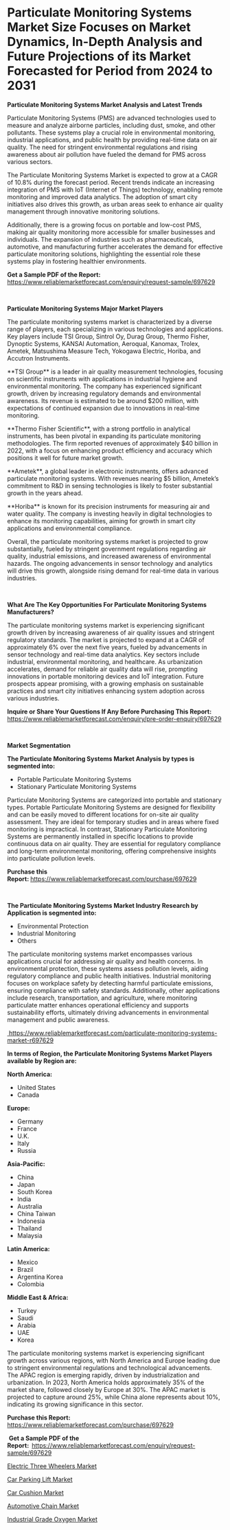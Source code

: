 <p><h1>Particulate Monitoring Systems Market Size Focuses on Market Dynamics, In-Depth Analysis and Future Projections of its Market Forecasted for Period from 2024 to 2031</h1></p><p><strong>Particulate Monitoring Systems Market Analysis and Latest Trends</strong></p>
<p><p>Particulate Monitoring Systems (PMS) are advanced technologies used to measure and analyze airborne particles, including dust, smoke, and other pollutants. These systems play a crucial role in environmental monitoring, industrial applications, and public health by providing real-time data on air quality. The need for stringent environmental regulations and rising awareness about air pollution have fueled the demand for PMS across various sectors. </p><p>The Particulate Monitoring Systems Market is expected to grow at a CAGR of 10.8% during the forecast period. Recent trends indicate an increasing integration of PMS with IoT (Internet of Things) technology, enabling remote monitoring and improved data analytics. The adoption of smart city initiatives also drives this growth, as urban areas seek to enhance air quality management through innovative monitoring solutions. </p><p>Additionally, there is a growing focus on portable and low-cost PMS, making air quality monitoring more accessible for smaller businesses and individuals. The expansion of industries such as pharmaceuticals, automotive, and manufacturing further accelerates the demand for effective particulate monitoring solutions, highlighting the essential role these systems play in fostering healthier environments.</p></p>
<p><strong>Get a Sample PDF of the Report:&nbsp;</strong> <a href="https://www.reliablemarketforecast.com/enquiry/request-sample/697629?utm_campaign=1082&utm_medium=2&utm_source=Github&utm_content=ia&utm_term=10122024&utm_id=particulate-monitoring-systems">https://www.reliablemarketforecast.com/enquiry/request-sample/697629</a></p>
<p>&nbsp;</p>
<p><strong>Particulate Monitoring Systems Major Market Players</strong></p>
<p><p>The particulate monitoring systems market is characterized by a diverse range of players, each specializing in various technologies and applications. Key players include TSI Group, Sintrol Oy, Durag Group, Thermo Fisher, Dynoptic Systems, KANSAI Automation, Aeroqual, Kanomax, Trolex, Ametek, Matsushima Measure Tech, Yokogawa Electric, Horiba, and Accutron Instruments.</p><p>**TSI Group** is a leader in air quality measurement technologies, focusing on scientific instruments with applications in industrial hygiene and environmental monitoring. The company has experienced significant growth, driven by increasing regulatory demands and environmental awareness. Its revenue is estimated to be around $200 million, with expectations of continued expansion due to innovations in real-time monitoring.</p><p>**Thermo Fisher Scientific**, with a strong portfolio in analytical instruments, has been pivotal in expanding its particulate monitoring methodologies. The firm reported revenues of approximately $40 billion in 2022, with a focus on enhancing product efficiency and accuracy which positions it well for future market growth.</p><p>**Ametek**, a global leader in electronic instruments, offers advanced particulate monitoring systems. With revenues nearing $5 billion, Ametek’s commitment to R&D in sensing technologies is likely to foster substantial growth in the years ahead.</p><p>**Horiba** is known for its precision instruments for measuring air and water quality. The company is investing heavily in digital technologies to enhance its monitoring capabilities, aiming for growth in smart city applications and environmental compliance.</p><p>Overall, the particulate monitoring systems market is projected to grow substantially, fueled by stringent government regulations regarding air quality, industrial emissions, and increased awareness of environmental hazards. The ongoing advancements in sensor technology and analytics will drive this growth, alongside rising demand for real-time data in various industries.</p></p>
<p>&nbsp;</p>
<p><strong>What Are The Key Opportunities For Particulate Monitoring Systems Manufacturers?</strong></p>
<p><p>The particulate monitoring systems market is experiencing significant growth driven by increasing awareness of air quality issues and stringent regulatory standards. The market is projected to expand at a CAGR of approximately 6% over the next five years, fueled by advancements in sensor technology and real-time data analytics. Key sectors include industrial, environmental monitoring, and healthcare. As urbanization accelerates, demand for reliable air quality data will rise, prompting innovations in portable monitoring devices and IoT integration. Future prospects appear promising, with a growing emphasis on sustainable practices and smart city initiatives enhancing system adoption across various industries.</p></p>
<p><strong>Inquire or Share Your Questions If Any Before Purchasing This Report:</strong> <a href="https://www.reliablemarketforecast.com/enquiry/pre-order-enquiry/697629?utm_campaign=1082&utm_medium=2&utm_source=Github&utm_content=ia&utm_term=10122024&utm_id=particulate-monitoring-systems">https://www.reliablemarketforecast.com/enquiry/pre-order-enquiry/697629</a></p>
<p>&nbsp;</p>
<p><strong>Market Segmentation</strong></p>
<p><strong>The Particulate Monitoring Systems Market Analysis by types is segmented into:</strong></p>
<p><ul><li>Portable Particulate Monitoring Systems</li><li>Stationary Particulate Monitoring Systems</li></ul></p>
<p><p>Particulate Monitoring Systems are categorized into portable and stationary types. Portable Particulate Monitoring Systems are designed for flexibility and can be easily moved to different locations for on-site air quality assessment. They are ideal for temporary studies and in areas where fixed monitoring is impractical. In contrast, Stationary Particulate Monitoring Systems are permanently installed in specific locations to provide continuous data on air quality. They are essential for regulatory compliance and long-term environmental monitoring, offering comprehensive insights into particulate pollution levels.</p></p>
<p><strong>Purchase this Report:&nbsp;</strong><a href="https://www.reliablemarketforecast.com/purchase/697629?utm_campaign=1082&utm_medium=2&utm_source=Github&utm_content=ia&utm_term=10122024&utm_id=particulate-monitoring-systems">https://www.reliablemarketforecast.com/purchase/697629</a></p>
<p>&nbsp;</p>
<p><strong>The Particulate Monitoring Systems Market Industry Research by Application is segmented into:</strong></p>
<p><ul><li>Environmental Protection</li><li>Industrial Monitoring</li><li>Others</li></ul></p>
<p><p>The particulate monitoring systems market encompasses various applications crucial for addressing air quality and health concerns. In environmental protection, these systems assess pollution levels, aiding regulatory compliance and public health initiatives. Industrial monitoring focuses on workplace safety by detecting harmful particulate emissions, ensuring compliance with safety standards. Additionally, other applications include research, transportation, and agriculture, where monitoring particulate matter enhances operational efficiency and supports sustainability efforts, ultimately driving advancements in environmental management and public awareness.</p></p>
<p><a href="https://www.reliablemarketforecast.com/particulate-monitoring-systems-market-r697629?utm_campaign=1082&utm_medium=2&utm_source=Github&utm_content=ia&utm_term=10122024&utm_id=particulate-monitoring-systems">&nbsp;https://www.reliablemarketforecast.com/particulate-monitoring-systems-market-r697629</a></p>
<p><strong>In terms of Region, the Particulate Monitoring Systems Market Players available by Region are:</strong></p>
<p>
    <p> <strong> North America: </strong>
        <ul>
            <li>United States</li>
            <li>Canada</li>
        </ul>
        </p> 
    <p> <strong> Europe: </strong>
        <ul>
            <li>Germany</li>
            <li>France</li>
            <li>U.K.</li>
            <li>Italy</li>
            <li>Russia</li>
        </ul>
        </p> 
    <p> <strong> Asia-Pacific: </strong>
        <ul>
            <li>China</li>
            <li>Japan</li>
            <li>South Korea</li>
            <li>India</li>
            <li>Australia</li>
            <li>China Taiwan</li>
            <li>Indonesia</li>
            <li>Thailand</li>
            <li>Malaysia</li>
        </ul>
        </p> 
    <p> <strong> Latin America: </strong>
        <ul>
            <li>Mexico</li>
            <li>Brazil</li>
            <li>Argentina Korea</li>
            <li>Colombia</li>
        </ul>
        </p> 
    <p> <strong> Middle East & Africa: </strong>
        <ul>
            <li>Turkey</li>
            <li>Saudi</li>
            <li>Arabia</li>
            <li>UAE</li>
            <li>Korea</li>
        </ul>
    </p>
    </p>
<p><p>The particulate monitoring systems market is experiencing significant growth across various regions, with North America and Europe leading due to stringent environmental regulations and technological advancements. The APAC region is emerging rapidly, driven by industrialization and urbanization. In 2023, North America holds approximately 35% of the market share, followed closely by Europe at 30%. The APAC market is projected to capture around 25%, while China alone represents about 10%, indicating its growing significance in this sector.</p></p>
<p><strong>Purchase this Report: </strong><a href="https://www.reliablemarketforecast.com/purchase/697629?utm_campaign=1082&utm_medium=2&utm_source=Github&utm_content=ia&utm_term=10122024&utm_id=particulate-monitoring-systems">https://www.reliablemarketforecast.com/purchase/697629</a></p>
<p>&nbsp;<strong>Get a Sample PDF of the Report:&nbsp;&nbsp;</strong><a href="https://www.reliablemarketforecast.com/enquiry/request-sample/697629?utm_campaign=1082&utm_medium=2&utm_source=Github&utm_content=ia&utm_term=10122024&utm_id=particulate-monitoring-systems">https://www.reliablemarketforecast.com/enquiry/request-sample/697629</a></p>
<p><strong></strong></p>
<p><p><a href="https://www.linkedin.com/pulse/electric-three-wheelers-market-trend-analysis-suggests-significant-eynge?utm_campaign=1082&utm_medium=2&utm_source=Github&utm_content=ia&utm_term=10122024&utm_id=particulate-monitoring-systems">Electric Three Wheelers Market</a></p><p><a href="https://www.linkedin.com/pulse/detailed-insights-competitive-landscape-car-parking-lift-market-0amwe?utm_campaign=1082&utm_medium=2&utm_source=Github&utm_content=ia&utm_term=10122024&utm_id=particulate-monitoring-systems">Car Parking Lift Market</a></p><p><a href="https://www.linkedin.com/pulse/car-cushion-market-analysis-qualitative-quantitative-study-remarkable-l5nve?utm_campaign=1082&utm_medium=2&utm_source=Github&utm_content=ia&utm_term=10122024&utm_id=particulate-monitoring-systems">Car Cushion Market</a></p><p><a href="https://www.linkedin.com/pulse/th-score-market-0ptye?utm_campaign=1082&utm_medium=2&utm_source=Github&utm_content=ia&utm_term=10122024&utm_id=particulate-monitoring-systems">Automotive Chain Market</a></p><p><a href="https://github.com/NorbertYates/Market-Research-Report-List-7/blob/main/industrial-grade-oxygen-market.md?utm_campaign=1082&utm_medium=2&utm_source=Github&utm_content=ia&utm_term=10122024&utm_id=particulate-monitoring-systems">Industrial Grade Oxygen Market</a></p></p>